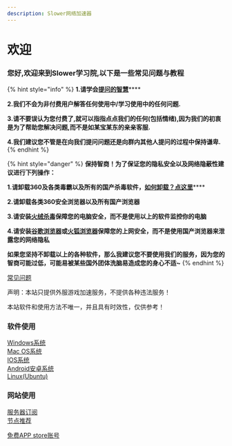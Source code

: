 ```yaml
---
description: Slower网络加速器
---
```


# 欢迎

### **您好,欢迎来到Slower学习院,以下是一些常见问题与教程**

{% hint style="info" %}
**1.请学会**[**提问的智慧**](https://github.com/ryanhanwu/How-To-Ask-Questions-The-Smart-Way/blob/master/README-zh_CN.md#%E5%9C%A8%E6%8F%90%E9%97%AE%E4%B9%8B%E5%89%8D)\*\*\*\*

**2.我们不会为非付费用户解答任何使用中/学习使用中的任何问题.**

**3.请不要误认为您付费了,就可以指指点点我们的任何\(包括情绪\),因为我们的初衷是为了帮助您解决问题,而不是如某宝某东的亲亲客服.**

**4.我们建议您不管是在向我们提问问题还是向群内其他人提问的过程中保持谦卑.**
{% endhint %}



{% hint style="danger" %}
**保持智商！为了保证您的隐私安全以及网络隐蔽性建议进行下列操作：**

**1.请卸载360及各类毒霸以及所有的国产杀毒软件，**[**如何卸载？点这里**](https://jingyan.baidu.com/article/4d58d5411fe5d99dd4e9c09b.html)\*\*\*\*

**2.请卸载各类360安全浏览器以及所有国产浏览器**

**3.请安装**[**火绒杀毒**](https://www.huorong.cn/)**保障您的电脑安全，而不是使用以上的软件监控你的电脑**

**4.请安装**[**谷歌浏览器**](https://www.google.com/intl/zh-CN/chrome/)**或**[**火狐浏览器**](http://www.firefox.com.cn/)**保障您的上网安全，而不是使用国产浏览器来泄露您的网络隐私**

**如果您坚持不卸载以上的各种软件，那么我建议您不要使用我们的服务，因为您的智商可能过低，可能易被某些国外团体洗脑易造成您的身心不适~**
{% endhint %}

[常见问题](chang-jian-wen-ti/ke-neng-hui-wen-huo-zhe-yi-hou-hui-wen-de-wen-ti.md)

声明：本站只提供外服游戏加速服务，不提供各种违法服务！

本站软件和使用方法不唯一，并且具有时效性，仅供参考！

### 软件使用

[Windows系统](untitled/windows-xi-tong.md)  
[Mac OS系统](untitled/mac-os-xi-tong.md)  
[IOS系统](untitled/ios-xi-tong.md)  
[Android安卓系统](untitled/android-an-zhuo-xi-tong.md)  
[Linux\(Ubuntu\)](untitled/linux-ubuntu.md)

### 网站使用

[服务器订阅](wang-zhan-shi-yong/fu-wu-qi-ding-yue.md)  
[节点推荐](wang-zhan-shi-yong/jie-dian-tui-jian.md)

[免费APP store账号](wang-zhan-shi-yong/mian-fei-app-store-zhang-hao.md)



